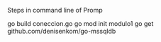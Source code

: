 Steps in command line of Promp

go build coneccion.go
go mod init modulo1
go get github.com/denisenkom/go-mssqldb
